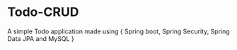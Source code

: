 # Todo-CRUD
A simple Todo application made using { Spring boot, Spring Security, Spring Data JPA and MySQL }
